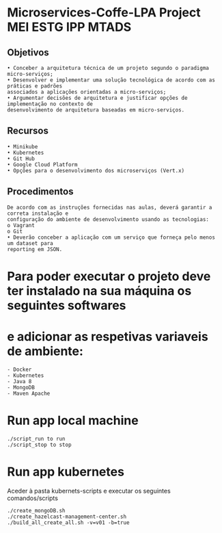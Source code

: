 # Microservices-Coffe-LPA Project MEI ESTG IPP MTADS

## Objetivos
```
• Conceber a arquitetura técnica de um projeto segundo o paradigma micro-serviços;
• Desenvolver e implementar uma solução tecnológica de acordo com as práticas e padrões
associados a aplicações orientadas a micro-serviços;
• Argumentar decisões de arquitetura e justificar opções de implementação no contexto de
desenvolvimento de arquitetura baseadas em micro-serviços.
```

## Recursos
```
• Minikube
• Kubernetes
• Git Hub
• Google Cloud Platform
• Opções para o desenvolvimento dos microserviços (Vert.x)
```

## Procedimentos
```
De acordo com as instruções fornecidas nas aulas, deverá garantir a correta instalação e
configuração do ambiente de desenvolvimento usando as tecnologias:
o Vagrant
o Git
• Deverão conceber a aplicação com um serviço que forneça pelo menos um dataset para
reporting em JSON.
```

# Para poder executar o projeto deve ter instalado na sua máquina os seguintes softwares 
# e adicionar as respetivas variaveis de ambiente:

```
- Docker
- Kubernetes
- Java 8
- MongoDB
- Maven Apache
```

# Run app local machine

```
./script_run to run
./script_stop to stop
```

# Run app kubernetes
   
Aceder à pasta kubernets-scripts e executar os seguintes comandos/scripts

```
./create_mongoDB.sh
./create_hazelcast-management-center.sh
./build_all_create_all.sh -v=v01 -b=true
```

